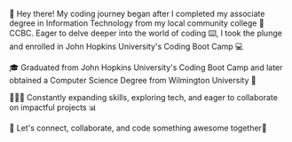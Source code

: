 
👋 Hey there! My coding journey began after I completed my associate degree in Information Technology from my local community college 🏫 CCBC. Eager to delve deeper into the world of coding ⌨️, I took the plunge and enrolled in John Hopkins University's Coding Boot Camp 💻

🎓 Graduated from John Hopkins University's Coding Boot Camp and later obtained a Computer Science Degree from Wilmington University 🏫

👨🏻‍💻 Constantly expanding skills, exploring tech, and eager to collaborate on impactful projects 📊 

🌱 Let's connect, collaborate, and code something awesome together🙏
